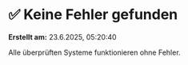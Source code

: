 # ✅ Keine Fehler gefunden

**Erstellt am:** 23.6.2025, 05:20:40

Alle überprüften Systeme funktionieren ohne Fehler.